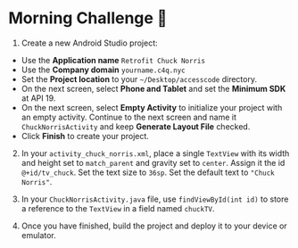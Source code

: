 # Morning Challenge :octopus:

1) Create a new Android Studio project:

- Use the **Application name** `Retrofit Chuck Norris`
- Use the **Company domain** `yourname.c4q.nyc`
- Set the **Project location** to your `~/Desktop/accesscode` directory.
- On the next screen, select **Phone and Tablet** and set the **Minimum SDK** at API 19.
- On the next screen, select **Empty Activity** to initialize your project with an empty activity. Continue to the next screen and name it `ChuckNorrisActivity` and keep **Generate Layout File** checked.
- Click **Finish** to create your project.

2) In your `activity_chuck_norris.xml`, place a single `TextView` with its width and height set to `match_parent` and gravity set to `center`. Assign it the id `@+id/tv_chuck`. Set the text size to `36sp`. Set the default text to `"Chuck Norris"`.

3) In your `ChuckNorrisActivity.java` file, use `findViewById(int id)` to store a reference to the `TextView` in a field named `chuckTV`.

4) Once you have finished, build the project and deploy it to your device or emulator.
